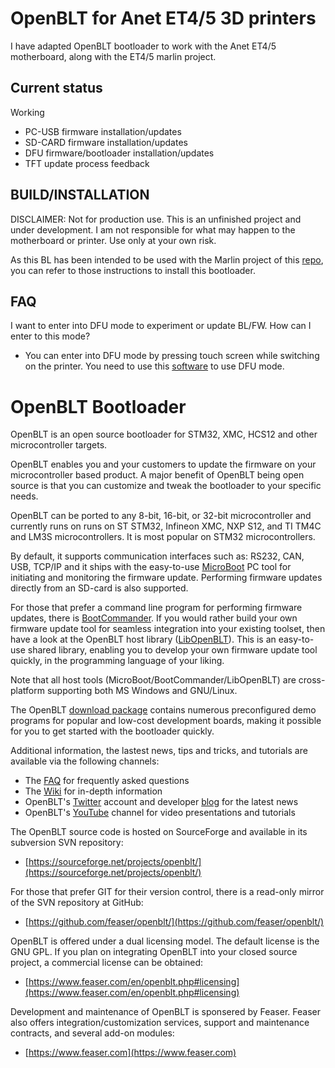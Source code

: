 # OpenBLT for Anet ET4/5 3D printers

I have adapted OpenBLT bootloader to work with the Anet ET4/5 motherboard, along with the ET4/5 marlin project.

## Current status

Working
- PC-USB firmware installation/updates
- SD-CARD firmware installation/updates
- DFU firmware/bootloader installation/updates
- TFT update process feedback

## BUILD/INSTALLATION

DISCLAIMER: Not for production use. This is an unfinished project and under development. I am not responsible for what may happen to the motherboard or printer. Use only at your own risk.

As this BL has been intended to be used with the Marlin project of this [repo](https://github.com/davidtgbe/Marlin), you can refer to those instructions to install this bootloader.

## FAQ

I want to enter into DFU mode to experiment or update BL/FW. How can I enter to this mode?
- You can enter into DFU mode by pressing touch screen while switching on the printer. You need to use this [software](https://www.st.com/en/development-tools/stsw-stm32080.html) to use DFU mode.

# OpenBLT Bootloader

OpenBLT is an open source bootloader for STM32, XMC, HCS12 and other microcontroller targets.

OpenBLT enables you and your customers to update the firmware on your microcontroller based product. A major benefit of OpenBLT being open source is that you can customize and tweak the bootloader to your specific needs.

OpenBLT can be ported to any 8-bit, 16-bit, or 32-bit microcontroller and currently runs on runs on ST STM32, Infineon XMC, NXP S12, and TI TM4C and LM3S microcontrollers. It is most popular on STM32 microcontrollers.

By default, it supports communication interfaces such as: RS232, CAN, USB, TCP/IP and it ships with the easy-to-use [MicroBoot](https://www.feaser.com/openblt/doku.php?id=manual:microboot) PC tool for initiating and monitoring the firmware update. Performing firmware updates directly from an SD-card is also supported.

For those that prefer a command line program for performing firmware updates, there is [BootCommander](https://www.feaser.com/openblt/doku.php?id=manual:bootcommander). If you would rather build your own firmware update tool for seamless integration into your existing toolset, then have a look at the OpenBLT host library ([LibOpenBLT](https://www.feaser.com/openblt/doku.php?id=manual:libopenblt)). This is an easy-to-use shared library, enabling you to develop your own firmware update tool quickly, in the programming language of your liking.

Note that all host tools (MicroBoot/BootCommander/LibOpenBLT) are cross-platform supporting both MS Windows and GNU/Linux.

The OpenBLT [download package](https://www.feaser.com/openblt/doku.php?id=download) contains numerous preconfigured demo programs for popular and low-cost development boards, making it possible for you to get started with the bootloader quickly.

Additional information, the lastest news, tips and tricks, and tutorials are available via the following channels:

* The [FAQ](https://www.feaser.com/openblt/doku.php?id=faq) for frequently asked questions
* The [Wiki](https://www.feaser.com/openblt/doku.php) for in-depth information
* OpenBLT's [Twitter](https://twitter.com/openblt) account and developer [blog](https://www.feaser.com/en/blog/) for the latest news
* OpenBLT's [YouTube](https://www.youtube.com/channel/UC09dHkd5kULtXxcn0x2sYxw) channel for video presentations and tutorials

The OpenBLT source code is hosted on SourceForge and available in its subversion SVN repository:

* [https://sourceforge.net/projects/openblt/](https://sourceforge.net/projects/openblt/)

For those that prefer GIT for their version control, there is a read-only mirror of the SVN repository at GitHub:

* [https://github.com/feaser/openblt/](https://github.com/feaser/openblt/)

OpenBLT is offered under a dual licensing model. The default license is the GNU GPL. If you plan on integrating OpenBLT into your closed source project, a commercial license can be obtained:

- [https://www.feaser.com/en/openblt.php#licensing](https://www.feaser.com/en/openblt.php#licensing)

Development and maintenance of OpenBLT is sponsered by Feaser. Feaser also offers integration/customization services, support and maintenance contracts, and several add-on modules:

- [https://www.feaser.com](https://www.feaser.com)


